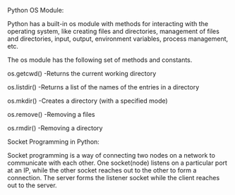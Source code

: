Python OS Module:

Python has a built-in os module with methods for interacting with the operating system, like creating files and directories, management of files and directories, 
input, output, environment variables, process management, etc.

The os module has the following set of methods and constants.

os.getcwd()	  -Returns the current working directory

os.listdir()  -Returns a list of the names of the entries in a directory

os.mkdir()	  -Creates a directory (with a specified mode)

os.remove()   -Removing a files

os.rmdir()    -Removing a directory

Socket Programming in Python:

Socket programming is a way of connecting two nodes on a network to communicate with each other. 
One socket(node) listens on a particular port at an IP, while the other socket reaches out to the other to form a connection. 
The server forms the listener socket while the client reaches out to the server. 
